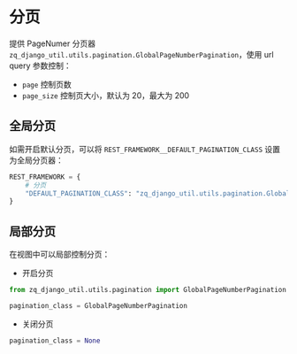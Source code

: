 # 分页

提供 PageNumer 分页器 `zq_django_util.utils.pagination.GlobalPageNumberPagination`，使用 url query 参数控制：

- `page` 控制页数
- `page_size` 控制页大小，默认为 20，最大为 200

## 全局分页

如需开启默认分页，可以将 `REST_FRAMEWORK__DEFAULT_PAGINATION_CLASS` 设置为全局分页器：
```python
REST_FRAMEWORK = {
    # 分页
    "DEFAULT_PAGINATION_CLASS": "zq_django_util.utils.pagination.GlobalPageNumberPagination",
}
```

## 局部分页

在视图中可以局部控制分页：

- 开启分页
```python
from zq_django_util.utils.pagination import GlobalPageNumberPagination

pagination_class = GlobalPageNumberPagination
```

- 关闭分页
```python
pagination_class = None
```
